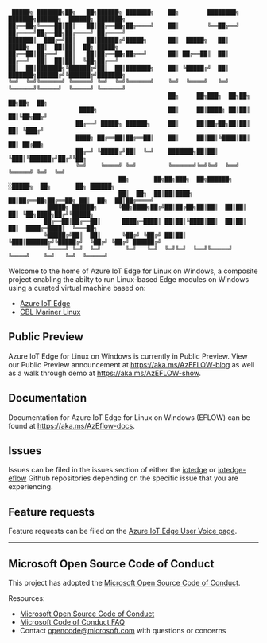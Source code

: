 
     █████╗ ███████╗██╗   ██╗██████╗ ███████╗    ██╗        ████████╗    ███████╗██████╗  ██████╗ ███████╗
    ██╔══██╗╚════██║██║   ██║██╔══██╗██╔════╝    ██║        ╚══██╔══╝    ██╔════╝██╔══██╗██╔════╝ ██╔════╝
    ███████║  ███╔═╝██║   ██║██████╔╝█████╗      ██║  █████╗   ██║       █████╗  ██║  ██║██║  ██╗ █████╗
    ██╔══██║██╔══╝  ██║   ██║██╔══██╗██╔══╝      ██║ ██╔══██║  ██║       ██╔══╝  ██║  ██║██║  ╚██╗██╔══╝
    ██║  ██║███████╗╚██████╔╝██║  ██║███████╗    ██║ ╚█████╔╝  ██║       ███████╗██████╔╝╚██████╔╝███████╗
    ╚═╝  ╚═╝╚══════╝ ╚═════╝ ╚═╝  ╚═╝╚══════╝    ╚═╝  ╚════╝   ╚═╝       ╚══════╝╚═════╝  ╚═════╝ ╚══════╝
                                                 ██╗     ██╗███╗  ██╗██╗   ██╗██╗  ██╗
                        ████╗                    ██║     ██║████╗ ██║██║   ██║╚██╗██╔╝
                       ██╔══╝ █████╗ ██████╗     ██║     ██║██╔██╗██║██║   ██║ ╚███╔╝ 
                       ████╗ ██╔══██║██╔══██║    ██║     ██║██║╚████║██║   ██║ ██╔██╗ 
                       ██╔═╝ ╚█████╔╝██║  ╚═╝    ███████╗██║██║ ╚███║╚██████╔╝██╔╝╚██╗
                       ╚═╝    ╚════╝ ╚═╝         ╚══════╝╚═╝╚═╝  ╚══╝ ╚═════╝ ╚═╝  ╚═╝
                                   ██╗       ██╗██╗███╗  ██╗██████╗ ░█████╗  ██╗       ██╗ ██████╗
                                   ██║  ██╗  ██║██║████╗ ██║██╔══██╗██╔══██╗ ██║  ██╗  ██║██╔════╝
               █████╗ ██████╗      ╚██╗████╗██╔╝██║██╔██╗██║██║  ██║██║  ██║ ╚██╗████╗██╔╝╚█████╗ 
              ██╔══██║██╔══██║      ████╔═████║ ██║██║╚████║██║  ██║██║  ██║  ████╔═████║  ╚═══██╗
              ╚█████╔╝██║  ██║      ╚██╔╝ ╚██╔╝ ██║██║ ╚███║██████╔╝╚█████╔╝  ╚██╔╝ ╚██╔╝ ██████╔╝
               ╚════╝ ╚═╝  ╚═╝       ╚═╝   ╚═╝  ╚═╝╚═╝  ╚══╝╚═════╝  ╚════╝    ╚═╝   ╚═╝  ╚═════╝ 
 
Welcome to the home of Azure IoT Edge for Linux on Windows, a composite project enabling the abilty to run Linux-based Edge modules on Windows using a curated virtual machine based on:

* [Azure IoT Edge](https://github.com/Azure/iotedge)
* [CBL Mariner Linux](https://github.com/microsoft/CBL-Mariner)

## Public Preview
Azure IoT Edge for Linux on Windows is currently in Public Preview. View our Public Preview announcement at https://aka.ms/AzEFLOW-blog as well as a walk through demo at https://aka.ms/AzEFLOW-show.

## Documentation
Documentation for Azure IoT Edge for Linux on Windows (EFLOW) can be found at https://aka.ms/AzEflow-docs.

## Issues
Issues can be filed in the issues section of either the [iotedge](https://github.com/Azure/iotedge/issues) or [iotedge-eflow](https://github.com/Azure/iotedge-eflow/issues) Github repositories depending on the specific issue that you are experiencing.

## Feature requests
Feature requests can be filed on the [Azure IoT Edge User Voice page](https://feedback.azure.com/forums/907045-azure-iot-edge). 

---
## Microsoft Open Source Code of Conduct
This project has adopted the [Microsoft Open Source Code of Conduct](https://opensource.microsoft.com/codeofconduct/).

Resources:

- [Microsoft Open Source Code of Conduct](https://opensource.microsoft.com/codeofconduct/)
- [Microsoft Code of Conduct FAQ](https://opensource.microsoft.com/codeofconduct/faq/)
- Contact [opencode@microsoft.com](mailto:opencode@microsoft.com) with questions or concerns
